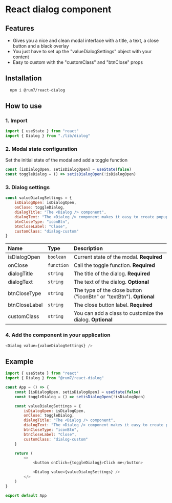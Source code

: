 # React dialog component

## Features
- Gives you a nice and clean modal interface with a title, a text, a close button and a black overlay
- You just have to set up the "valueDialogSettings" object with your content
- Easy to custom with the "customClass" and "btnClose" props

## Installation
```bash
  npm i @rum7/react-dialog
```

## How to use
### 1. Import
```javascript
import { useState } from "react"
import { Dialog } from "./lib/dialog"
```

### 2. Modal state configuration
Set the initial state of the modal and add a toggle function
```javascript
const [isDialogOpen, setisDialogOpen] = useState(false)
const toggleDialog = () => setisDialogOpen(!isDialogOpen)
```

### 3. Dialog settings
```javascript
const valueDialogSettings = {
    isDialogOpen: isDialogOpen,
    onClose: toggleDialog,
    dialogTitle: "The <Dialog /> component",
    dialogText: "The <Dialog /> component makes it easy to create popup dialogs and modals in your react.JS application.",
    btnCloseType: "iconBtn",
    btnCloseLabel: "Close",
    customClass: "dialog-custom"
}
```
| Name | Type     | Description                |
| :---- | :------- | :------------------------- |
| isDialogOpen | `boolean` | Current state of the modal. **Required** |
| onClose | `function` | Call the toggle function. **Required** |
| dialogTitle | `string` | The title of the dialog. **Required** |
| dialogText | `string` | The text of the dialog. **Optional** |
| btnCloseType | `string` | The type of the close button ("iconBtn" or "textBtn"). **Optional** |
| btnCloseLabel | `string` | The close button label. **Required** |
| customClass | `string` | You can add a class to customize the dialog. **Optional** |


### 4. Add the component in your application
```javascript
<Dialog value={valueDialogSettings} />
```

## Example
```javascript
import { useState } from "react"
import { Dialog } from "@rum7/react-dialog"

const App = () => {    
    const [isDialogOpen, setisDialogOpen] = useState(false)
    const toggleDialog = () => setisDialogOpen(!isDialogOpen)

    const valueDialogSettings = {
        isDialogOpen: isDialogOpen,
        onClose: toggleDialog,
        dialogTitle: "The <Dialog /> component",
        dialogText: "The <Dialog /> component makes it easy to create popup dialogs and modals in your react.JS application.",
        btnCloseType: "iconBtn",
        btnCloseLabel: "Close",
        customClass: "dialog-custom"
    }

    return (
        <>
            <button onClick={toggleDialog}>Click me</button>

            <Dialog value={valueDialogSettings} />
        </>
    )
}

export default App
```